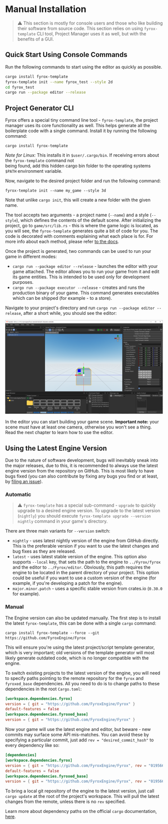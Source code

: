# Manual Installation

> ⚠️ This section is mostly for console users and those who like building their software from source code.
> This section relies on using `fyrox-template` CLI tool, Project Manager uses it as well, but with the benefits of a
> GUI.

## Quick Start Using Console Commands

Run the following commands to start using the editor as quickly as possible.

```sh
cargo install fyrox-template
fyrox-template init --name fyrox_test --style 2d
cd fyrox_test
cargo run --package editor --release
```

## Project Generator CLI

Fyrox offers a special tiny command line tool - `fyrox-template`, the project manager uses its core functionality as
well. This helps generate all the boilerplate code with a single command. Install it by running the following command:

```shell
cargo install fyrox-template
```

_Note for Linux:_ This installs it in `$user/.cargo/bin`. If receiving errors about the `fyrox-template` command not  
being found, add this hidden cargo bin folder to the operating systems `$PATH` environment variable.

Now, navigate to the desired project folder and run the following command:

```shell
fyrox-template init --name my_game --style 3d
```

Note that unlike `cargo init`, this will create a new folder with the given name.

The tool accepts two arguments - a project name (`--name`) and a style (`--style`), which defines the contents of the
default scene. After initializing the project, go to `game/src/lib.rs` - this is where the game logic is located, as you
will see, the `fyrox-template` generates quite a bit of code for you. The code is decorated with comments explaining
what each place is for. For more info about each method, please
refer [to the docs](https://docs.rs/fyrox/latest/fyrox/plugin/trait.Plugin.html).

Once the project is generated, two commands can be used to run your game in different modes:

- `cargo run --package editor --release` - launches the editor with your game attached. The editor allows you to run
  your game
  from it and edit its game entities. This is intended to be used only for development purposes.
- `cargo run --package executor --release` - creates and runs the production binary of your game. This command generates
  executables which can be shipped (for example - to a store).

Navigate to your project's directory and run `cargo run --package editor --release`, after a short while, you should see
the editor:

![editor](editor.png)

In the editor you can start building your game scene. **Important note:** your scene must have at least one camera,
otherwise you won't see a thing. Read the next chapter to learn how to use the editor.

## Using the Latest Engine Version

Due to the nature of software development, bugs will inevitably sneak into the major releases, due to this,
it is recommended to always use the latest engine version from the repository on GitHub. This is most likely to have
bugs fixed (you can also contribute by fixing any bugs you find or at least,
by [filing an issue](https://github.com/FyroxEngine/Fyrox/issues)).

### Automatic

> ⚠️ `fyrox-template` has a special sub-command - `upgrade` to quickly upgrade to a desired engine version. To upgrade
> to the latest version (`nightly`) you should execute `fyrox-template upgrade --version nightly` command in your game's
> directory.

There are three main variants for `--version` switch:

- `nightly` - uses latest nightly version of the engine from GitHub directly. This is the preferable version if you want
  to use the latest changes and bug fixes as they are released.
- `latest` - uses latest stable version of the engine. This option also supports `--local` key, that sets the path to
  the engine to `../Fyrox/fyrox` and the editor to `../Fyrox/editor`. Obviously, this path requires the engine to be
  located in the parent directory of your project. This option could be useful if you want to use a custom version of
  the engine (for example, if you're developing a patch for the engine).
- `major.minor.patch` - uses a specific stable version from crates.io (`0.30.0` for example).

### Manual

The Engine version can also be updated manually. The first step is to install the latest `fyrox-template`, this can be
done with a single `cargo` command:

```shell
cargo install fyrox-template --force --git https://github.com/FyroxEngine/Fyrox
```

This will ensure you're using the latest project/script template generator, which is very important; old versions
of the template generator will most likely generate outdated code, which is no longer compatible with the engine.

To switch existing projects to the latest version of the engine, you will need to specify paths pointing to the remote
repository for the `fyrox` and `fyroxed_base` dependencies. All you need to do is to change paths to these dependencies
in the root `Cargo.toml`:

```toml
[workspace.dependencies.fyrox]
version = { git = "https://github.com/FyroxEngine/Fyrox" }
default-features = false
[workspace.dependencies.fyroxed_base]
version = { git = "https://github.com/FyroxEngine/Fyrox" }
```

Now your game will use the latest engine and editor, but beware - new commits may surface some API mis-matches. You can
avoid these by specifying a particular commit, just add `rev = "desired_commit_hash"` to every dependency like so:

```toml
[dependencies]
[workspace.dependencies.fyrox]
version = { git = "https://github.com/FyroxEngine/Fyrox", rev = "0195666b30562c1961a9808be38b5e5715da43af" }
default-features = false
[workspace.dependencies.fyroxed_base]
version = { git = "https://github.com/FyroxEngine/Fyrox", rev = "0195666b30562c1961a9808be38b5e5715da43af" }
```

To bring a local git repository of the engine to the latest version, just call `cargo update` at the root of the
project's workspace. This will pull the latest changes from the remote, unless there is no `rev` specified.

Learn more about dependency paths on the official `cargo`
documentation, [here](https://doc.rust-lang.org/cargo/reference/specifying-dependencies.html#specifying-dependencies-from-git-repositories).